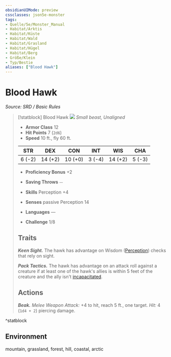 ```yaml
---
obsidianUIMode: preview
cssclasses: json5e-monster
tags:
- Quelle/5e/Monster_Manual
- Habitat/Arktis
- Habitat/Küste
- Habitat/Wald
- Habitat/Grasland
- Habitat/Hügel
- Habitat/Berg
- Größe/Klein
- Typ/Bestie
aliases: ["Blood Hawk"]
---
```

# Blood Hawk
*Source: SRD / Basic Rules*  

> [!statblock] Blood Hawk
> ![](compendium/bestiary/beast/token/blood-hawk.png#token)
> *Small beast, Unaligned*
> 
> - **Armor Class** 12 
> - **Hit Points** 7 (`2d6`)
> - **Speed** 10 ft., fly 60 ft.
> 
> |STR|DEX|CON|INT|WIS|CHA|
> |:---:|:---:|:---:|:---:|:---:|:---:|
> | 6 (-2)|14 (+2)|10 (+0)| 3 (-4)|14 (+2)| 5 (-3)|
> 
> - **Proficiency Bonus** +2
> - **Saving Throws** ⏤
> - **Skills** Perception +4
> - **Senses** passive Perception 14
> 
> - **Languages** —
> - **Challenge** 1/8
> 
> ## Traits
> 
> ***Keen Sight.*** The hawk has advantage on Wisdom ([Perception](rules/skills.md#Perception)) checks that rely on sight.
> 
> ***Pack Tactics.*** The hawk has advantage on an attack roll against a creature if at least one of the hawk's allies is within 5 feet of the creature and the ally isn't [incapacitated](rules/conditions.md#incapacitated).
> 
> ## Actions
> 
> ***Beak.*** *Melee Weapon Attack:* +4 to hit, reach 5 ft., one target. *Hit:* 4 (`1d4 + 2`) piercing damage.

^statblock

## Environment

mountain, grassland, forest, hill, coastal, arctic